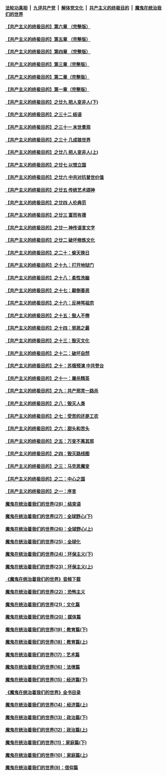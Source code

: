 

####  [法轮功真相](../../../../basic/blob/master/README.md?t=06050701) &nbsp;|&nbsp; [九评共产党](../../../../9ping.md/blob/master/README.md?t=06050701) &nbsp;|&nbsp; [解体党文化](../../../../jtdwh.md/blob/master/README.md?t=06050701)  &nbsp;|&nbsp; [共产主义的终极目的](../../../../gczydzjmd.md/blob/master/README.md?t=06050701) &nbsp;|&nbsp; [魔鬼在统治我们的世界](../../../../mgztzwmdsj.md/blob/master/README.md?t=06050701) 

#### [【共产主义的终极目的】第六章 （完整版）](../pages/nsc422/n11428913.md?t=06050701) 

#### [【共产主义的终极目的】第五章 （完整版）](../pages/nsc422/n11428912.md?t=06050701) 

#### [【共产主义的终极目的】第四章 （完整版）](../pages/nsc422/n11428907.md?t=06050701) 

#### [【共产主义的终极目的】第三章（完整版）](../pages/nsc422/n11428848.md?t=06050701) 

#### [【共产主义的终极目的】第二章（完整版）](../pages/nsc422/n11428831.md?t=06050701) 

#### [【共产主义的终极目的】第一章（完整版）](../pages/nsc422/n11417651.md?t=06050701) 

#### [【共产主义的终极目的】之廿九 把人变非人(下)](../pages/nsc422/n11344140.md?t=06050701) 

#### [【共产主义的终极目的】之三十二 结语](../pages/nsc422/n11360535.md?t=06050701) 

#### [【共产主义的终极目的】之三十一 末世景观](../pages/nsc422/n11351129.md?t=06050701) 

#### [【共产主义的终极目的】之三十 几成狼世界](../pages/nsc422/n11348280.md?t=06050701) 

#### [【共产主义的终极目的】之廿八 把人变非人(上)](../pages/nsc422/n11340492.md?t=06050701) 

#### [【共产主义的终极目的】之廿七 以恨立国](../pages/nsc422/n11336944.md?t=06050701) 

#### [【共产主义的终极目的】之廿六 中共对抗普世价值](../pages/nsc422/n11324785.md?t=06050701) 

#### [【共产主义的终极目的】之廿五 传统艺术颂神](../pages/nsc422/n11296396.md?t=06050701) 

#### [【共产主义的终极目的】之廿四 人伦典范](../pages/nsc422/n11296397.md?t=06050701) 

#### [【共产主义的终极目的】之廿三 富而有德](../pages/nsc422/n11283598.md?t=06050701) 

#### [【共产主义的终极目的】之廿一 神传语言文字](../pages/nsc422/n11263265.md?t=06050701) 

#### [【共产主义的终极目的】之廿二 破坏修炼文化](../pages/nsc422/n11245728.md?t=06050701) 

#### [【共产主义的终极目的】之二十：偷天换日](../pages/nsc422/n11238846.md?t=06050701) 

#### [【共产主义的终极目的】之十九：打开地狱门](../pages/nsc422/n11206376.md?t=06050701) 

#### [【共产主义的终极目的】之十八：柔性洗脑](../pages/nsc422/n11199994.md?t=06050701) 

#### [【共产主义的终极目的】之十七：颠倒善恶](../pages/nsc422/n11179782.md?t=06050701) 

#### [【共产主义的终极目的】之十六：反神骂祖宗](../pages/nsc422/n11166798.md?t=06050701) 

#### [【共产主义的终极目的】之十五：毁人不倦](../pages/nsc422/n11166792.md?t=06050701) 

#### [【共产主义的终极目的】之十四：邪恶之最](../pages/nsc422/n11150249.md?t=06050701) 

#### [【共产主义的终极目的】之十三：毁灭文化](../pages/nsc422/n11135227.md?t=06050701) 

#### [【共产主义的终极目的】之十二：破坏自然](../pages/nsc422/n11135214.md?t=06050701) 

#### [【共产主义的终极目的】之十：苏俄预演 中共登台](../pages/nsc422/n11118424.md?t=06050701) 

#### [【共产主义的终极目的】之十一：屠杀精英](../pages/nsc422/n11118442.md?t=06050701) 

#### [【共产主义的终极目的】之九：共产邪灵一路杀](../pages/nsc422/n11114139.md?t=06050701) 

#### [【共产主义的终极目的】之八：毁灭人类](../pages/nsc422/n11108503.md?t=06050701) 

#### [【共产主义的终极目的】之七：受苦的还是工农](../pages/nsc422/n11101809.md?t=06050701) 

#### [【共产主义的终极目的】之六：甜头和苦头](../pages/nsc422/n11096971.md?t=06050701) 

#### [【共产主义的终极目的】之五：万变不离其邪](../pages/nsc422/n11091285.md?t=06050701) 

#### [【共产主义的终极目的】之四：毁灭路线图](../pages/nsc422/n11086284.md?t=06050701) 

#### [【共产主义的终极目的】之三：马克思魔变](../pages/nsc422/n11061941.md?t=06050701) 

#### [【共产主义的终极目的】之二：中心之国](../pages/nsc422/n11047728.md?t=06050701) 

#### [【共产主义的终极目的】之一：序言](../pages/nsc422/n11086077.md?t=06050701) 

#### [魔鬼在统治着我们的世界(28)：结束语](../pages/nsc422/n10936246.md?t=06050701) 

#### [魔鬼在统治着我们的世界(27)：全球野心(下)](../pages/nsc422/n10928319.md?t=06050701) 

#### [魔鬼在统治着我们的世界(26)：全球野心(上)](../pages/nsc422/n10900318.md?t=06050701) 

#### [魔鬼在统治着我们的世界(25)：全球化](../pages/nsc422/n10788205.md?t=06050701) 

#### [魔鬼在统治着我们的世界(24)：环保主义(下)](../pages/nsc422/n10695307.md?t=06050701) 

#### [魔鬼在统治着我们的世界(23)：环保主义(上)](../pages/nsc422/n10688613.md?t=06050701) 

#### [《魔鬼在统治着我们的世界》音频下载](../pages/nsc422/n10635553.md?t=06050701) 

#### [魔鬼在统治着我们的世界(22)：恐怖主义](../pages/nsc422/n10614727.md?t=06050701) 

#### [魔鬼在统治着我们的世界(21)：文化篇](../pages/nsc422/n10597706.md?t=06050701) 

#### [魔鬼在统治着我们的世界(20)：媒体篇](../pages/nsc422/n10586579.md?t=06050701) 

#### [魔鬼在统治着我们的世界(19)：教育篇(下)](../pages/nsc422/n10564808.md?t=06050701) 

#### [魔鬼在统治着我们的世界(18)：教育篇(上)](../pages/nsc422/n10526970.md?t=06050701) 

#### [魔鬼在统治着我们的世界(17)：艺术篇](../pages/nsc422/n10499093.md?t=06050701) 

#### [魔鬼在统治着我们的世界(16)：法律篇](../pages/nsc422/n10485969.md?t=06050701) 

#### [魔鬼在统治着我们的世界(15)：经济篇(下)](../pages/nsc422/n10469975.md?t=06050701) 

#### [《魔鬼在统治着我们的世界》全书目录](../pages/nsc422/n10464261.md?t=06050701) 

#### [魔鬼在统治着我们的世界(14)：经济篇(上)](../pages/nsc422/n10457370.md?t=06050701) 

#### [魔鬼在统治着我们的世界(13)：政治篇(下)](../pages/nsc422/n10448270.md?t=06050701) 

#### [魔鬼在统治着我们的世界(12)：政治篇(上)](../pages/nsc422/n10444576.md?t=06050701) 

#### [魔鬼在统治着我们的世界(11)：家庭篇(下)](../pages/nsc422/n10440961.md?t=06050701) 

#### [魔鬼在统治着我们的世界(10)：家庭篇(上)](../pages/nsc422/n10435448.md?t=06050701) 

#### [魔鬼在统治着我们的世界(9)：信仰篇](../pages/nsc422/n10432159.md?t=06050701) 

